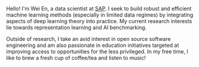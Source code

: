 Hello! I'm Wei En, a data scientist at [SAP](https://github.com/sap). I seek to build robust and efficient machine learning methods (especially in limited data regimes) by integrating aspects of deep learning theory into practice. My current research interests lie towards representation learning and AI benchmarking.

Outside of research, I take an avid interest in open source software engineering and am also passionate in education initiatives targeted at improving access to opportunities for the less privileged. In my free time, I like to brew a fresh cup of coffee/tea and listen to music!

